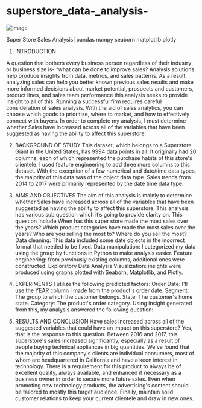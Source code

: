# superstore_data-_analysis-

![image](https://user-images.githubusercontent.com/88893142/224297721-73193c50-a85c-4d5a-979f-a2693b74b6cb.png)



 Super Store Sales Analysis| pandas numpy seaborn matplotlib plotly 
 1.	INTRODUCTION 

A question that bothers every business person regardless of their industry or business size is- “what can be done to improve sales? Analysis solutions help produce insights from data, metrics, and sales patterns. As a result, analyzing sales can help you better known previous sales results and make more informed decisions about market potential, prospects and customers, product lines, and sales team performance this analysis seeks to provide insight to all of this. Running a successful firm requires careful consideration of sales analysis. With the aid of sales analytics, you can choose which goods to prioritize, where to market, and how to effectively connect with buyers. In order to complete my analysis, I must determine whether Sales have increased across all of the variables that have been suggested as having the ability to affect this superstore.
 
2.	BACKGROUND OF STUDY 
This dataset, which belongs to a Superstore Giant in the United States, has 9994 data points in all. It originally had 20 columns, each of which represented the purchase habits of this store's clientele. I used feature engineering to add three more columns to this dataset. With the exception of a few numerical and date/time data types, the majority of this data was of the object data type. Sales trends from 2014 to 2017 were primarily represented by the date time data type.

3.	AIMS AND OBJECTIVES 
The aim of this analysis is mainly to determine whether Sales have increased across all of the variables that have been suggested as having the ability to affect this superstore. This analysis has various sub question which it’s going to provide clarity on. This question include   When has this super store made the most sales over the years? Which product categories have made the most sales over the years? Who are you selling the most to? Where do you sell the most? 
Data cleaning: This data included some date objects in the incorrect format that needed to be fixed.
Data manipulation: I categorized my data using the group by functions in Python to make analysis easier.
Feature engineering: from previously existing columns, additional ones were constructed.
Exploratory Data Analysis
Visualization: insights were produced using graphs plotted with Seaborn, Matplotlib, and Plotly.

5.	EXPERIMENTS 
I utilize the following predicted factors:
Order Date: I'll use the YEAR column I made from the product's order date.
Segment: The group to which the customer belongs.
State: The customer's home state.
Category: The product's order category.
Using insight generated from this, my analysis answered the following question:

6.	RESULTS AND CONCLUSION 
Have sales increased across all of the suggested variables that could have an impact on this superstore? Yes, that is the response to this question. Between 2016 and 2017, this superstore's sales increased significantly, especially as a result of people buying technical appliances in big quantities. We've found that the majority of this company's clients are individual consumers, most of whom are headquartered in California and have a keen interest in technology. There is a requirement for this product to always be of excellent quality, always available, and enhanced if necessary as a business owner in order to secure more future sales. Even when promoting new technology products, the advertising's content should be tailored to mostly this target audience. Finally, maintain solid customer relations to keep your current clientele and draw in new ones.

